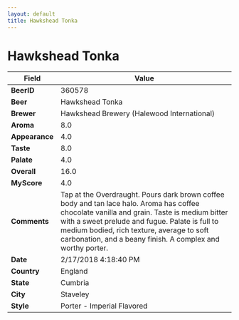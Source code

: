 ```yaml
---
layout: default
title: Hawkshead Tonka
---
```


# Hawkshead Tonka

| Field         | Value     |
|---------------|-----------|
| **BeerID** | 360578 |
| **Beer** | Hawkshead Tonka |
| **Brewer** | Hawkshead Brewery (Halewood International) |
| **Aroma** | 8.0 |
| **Appearance** | 4.0 |
| **Taste** | 8.0 |
| **Palate** | 4.0 |
| **Overall** | 16.0 |
| **MyScore** | 4.0 |
| **Comments** | Tap at the Overdraught. Pours dark brown coffee body and tan lace halo. Aroma has coffee chocolate vanilla and grain. Taste is medium bitter with a  sweet prelude and fugue. Palate is full to medium bodied, rich texture, average to soft carbonation, and a beany finish. A complex and worthy porter. |
| **Date** | 2/17/2018 4:18:40 PM |
| **Country** | England |
| **State** | Cumbria |
| **City** | Staveley |
| **Style** | Porter - Imperial Flavored |
